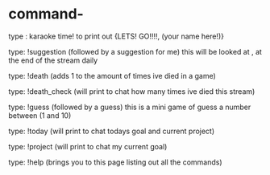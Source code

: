 # command-



type : karaoke time! to print out {LETS! GO!!!!, (your name here!)}

type: !suggestion (followed by a suggestion for me) this will be looked at , at the end of the stream daily

type: !death (adds 1 to the amount of times ive died in a game)

type: !death_check (will print to chat how many times ive died this stream)

type: !guess (followed by a guess) this is a mini game of guess a number between (1 and 10)

type: !today (will print to chat todays goal and current project)

type: !project (will print to chat my current goal)

type: !help (brings you to this page listing out all the commands)


